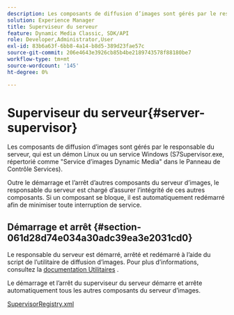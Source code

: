 ```yaml
---
description: Les composants de diffusion d’images sont gérés par le responsable du serveur, qui est un démon Linux ou un service Windows (S7Supervisor.exe, répertorié comme "Service d’images Dynamic Media" dans le Panneau de Contrôle Services).
solution: Experience Manager
title: Superviseur du serveur
feature: Dynamic Media Classic, SDK/API
role: Developer,Administrator,User
exl-id: 83b6a63f-6bb8-4a14-b8d5-389d23fae57c
source-git-commit: 206e4643e3926cb85b4be2189743578f88180be7
workflow-type: tm+mt
source-wordcount: '145'
ht-degree: 0%

---
```


# Superviseur du serveur{#server-supervisor}

Les composants de diffusion d’images sont gérés par le responsable du serveur, qui est un démon Linux ou un service Windows (S7Supervisor.exe, répertorié comme &quot;Service d’images Dynamic Media&quot; dans le Panneau de Contrôle Services).

Outre le démarrage et l’arrêt d’autres composants du serveur d’images, le responsable du serveur est chargé d’assurer l’intégrité de ces autres composants. Si un composant se bloque, il est automatiquement redémarré afin de minimiser toute interruption de service.

## Démarrage et arrêt {#section-061d28d74e034a30adc39ea3e2031cd0}

Le responsable du serveur est démarré, arrêté et redémarré à l’aide du script de l’utilitaire de diffusion d’images. Pour plus d’informations, consultez la [documentation Utilitaires](../../../is-api/is-utils/utilities/c-location-of-utilities.md#concept-bae61e53344449af978502cac6be8b5f) .

Le démarrage et l’arrêt du superviseur du serveur démarre et arrête automatiquement tous les autres composants du serveur d’images.

[SupervisorRegistry.xml](../../../is-api/image-serving-api-ref/c-configuration-and-administration/r-server-configuration-files/r-supervisorregistry.md#reference-b55f37a7a7a044d19c1722f5130906c6)
